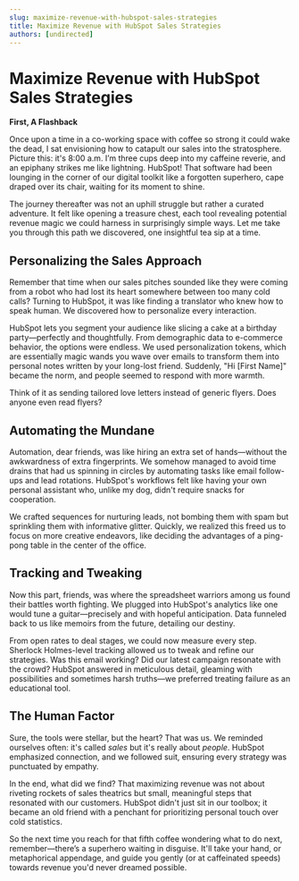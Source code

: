 ```yaml
---
slug: maximize-revenue-with-hubspot-sales-strategies
title: Maximize Revenue with HubSpot Sales Strategies
authors: [undirected]
---
```


# Maximize Revenue with HubSpot Sales Strategies

**First, A Flashback**

Once upon a time in a co-working space with coffee so strong it could wake the dead, I sat envisioning how to catapult our sales into the stratosphere. Picture this: it's 8:00 a.m. I’m three cups deep into my caffeine reverie, and an epiphany strikes me like lightning. HubSpot! That software had been lounging in the corner of our digital toolkit like a forgotten superhero, cape draped over its chair, waiting for its moment to shine.

The journey thereafter was not an uphill struggle but rather a curated adventure. It felt like opening a treasure chest, each tool revealing potential revenue magic we could harness in surprisingly simple ways. Let me take you through this path we discovered, one insightful tea sip at a time.

## **Personalizing the Sales Approach**

Remember that time when our sales pitches sounded like they were coming from a robot who had lost its heart somewhere between too many cold calls? Turning to HubSpot, it was like finding a translator who knew how to speak human. We discovered how to personalize every interaction.

HubSpot lets you segment your audience like slicing a cake at a birthday party—perfectly and thoughtfully. From demographic data to e-commerce behavior, the options were endless. We used personalization tokens, which are essentially magic wands you wave over emails to transform them into personal notes written by your long-lost friend. Suddenly, "Hi [First Name]" became the norm, and people seemed to respond with more warmth.

Think of it as sending tailored love letters instead of generic flyers. Does anyone even read flyers? 

## **Automating the Mundane**

Automation, dear friends, was like hiring an extra set of hands—without the awkwardness of extra fingerprints. We somehow managed to avoid time drains that had us spinning in circles by automating tasks like email follow-ups and lead rotations. HubSpot's workflows felt like having your own personal assistant who, unlike my dog, didn't require snacks for cooperation.

We crafted sequences for nurturing leads, not bombing them with spam but sprinkling them with informative glitter. Quickly, we realized this freed us to focus on more creative endeavors, like deciding the advantages of a ping-pong table in the center of the office.

## **Tracking and Tweaking**

Now this part, friends, was where the spreadsheet warriors among us found their battles worth fighting. We plugged into HubSpot's analytics like one would tune a guitar—precisely and with hopeful anticipation. Data funneled back to us like memoirs from the future, detailing our destiny.

From open rates to deal stages, we could now measure every step. Sherlock Holmes-level tracking allowed us to tweak and refine our strategies. Was this email working? Did our latest campaign resonate with the crowd? HubSpot answered in meticulous detail, gleaming with possibilities and sometimes harsh truths—we preferred treating failure as an educational tool.

## **The Human Factor**

Sure, the tools were stellar, but the heart? That was us. We reminded ourselves often: it's called *sales* but it's really about *people*. HubSpot emphasized connection, and we followed suit, ensuring every strategy was punctuated by empathy.

In the end, what did we find? That maximizing revenue was not about riveting rockets of sales theatrics but small, meaningful steps that resonated with our customers. HubSpot didn't just sit in our toolbox; it became an old friend with a penchant for prioritizing personal touch over cold statistics.

So the next time you reach for that fifth coffee wondering what to do next, remember—there’s a superhero waiting in disguise. It'll take your hand, or metaphorical appendage, and guide you gently (or at caffeinated speeds) towards revenue you'd never dreamed possible.